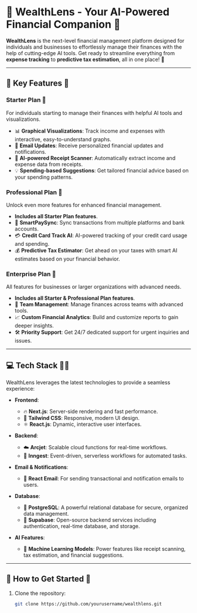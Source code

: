 # 🌟 **WealthLens** - Your AI-Powered Financial Companion 💼



**WealthLens** is the next-level financial management platform designed for individuals and businesses to effortlessly manage their finances with the help of cutting-edge AI tools. Get ready to streamline everything from **expense tracking** to **predictive tax estimation**, all in one place! 🚀

---

## 🚀 **Key Features** 🌟

### **Starter Plan** 🌱
For individuals starting to manage their finances with helpful AI tools and visualizations.
- 📊 **Graphical Visualizations**: Track income and expenses with interactive, easy-to-understand graphs.
- 📧 **Email Updates**: Receive personalized financial updates and notifications.
- 🧾 **AI-powered Receipt Scanner**: Automatically extract income and expense data from receipts.
- 💡 **Spending-based Suggestions**: Get tailored financial advice based on your spending patterns.

### **Professional Plan** 💼
Unlock even more features for enhanced financial management.
- **Includes all Starter Plan features**.
- 🔗 **SmartPaySync**: Sync transactions from multiple platforms and bank accounts.
- 💳 **Credit Card Track AI**: AI-powered tracking of your credit card usage and spending.
- 💰 **Predictive Tax Estimator**: Get ahead on your taxes with smart AI estimates based on your financial behavior.

### **Enterprise Plan** 🏢
All features for businesses or larger organizations with advanced needs.
- **Includes all Starter & Professional Plan features**.
- 👥 **Team Management**: Manage finances across teams with advanced tools.
- 📈 **Custom Financial Analytics**: Build and customize reports to gain deeper insights.
- 🛠️ **Priority Support**: Get 24/7 dedicated support for urgent inquiries and issues.

---

## 💻 **Tech Stack** 🧑‍💻

WealthLens leverages the latest technologies to provide a seamless experience:

- **Frontend**:
  - 🔥 **Next.js**: Server-side rendering and fast performance.
  - 🎨 **Tailwind CSS**: Responsive, modern UI design.
  - ⚛️ **React.js**: Dynamic, interactive user interfaces.

- **Backend**:
  - ☁️ **Arcjet**: Scalable cloud functions for real-time workflows.
  - 🚀 **Inngest**: Event-driven, serverless workflows for automated tasks.

- **Email & Notifications**:
  - 📧 **React Email**: For sending transactional and notification emails to users.

- **Database**:
  - 💾 **PostgreSQL**: A powerful relational database for secure, organized data management.
  - 🔑 **Supabase**: Open-source backend services including authentication, real-time database, and storage.

- **AI Features**:
  - 🤖 **Machine Learning Models**: Power features like receipt scanning, tax estimation, and financial suggestions.

---

## 📜 **How to Get Started** 🎉

1. Clone the repository:
   ```bash
   git clone https://github.com/yourusername/wealthlens.git
